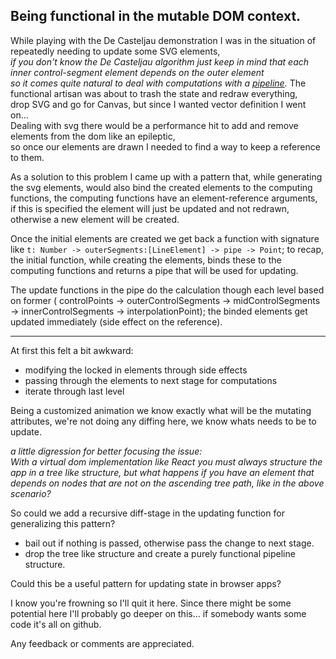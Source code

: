 Being functional in the mutable DOM context.
---

While playing with the De Casteljau demonstration I was in the situation of repeatedly needing to update some SVG elements,  
_if you don't know the De Casteljau algorithm just keep in mind that each inner control-segment element depends on the outer element  
so it comes quite natural to deal with computations with a [pipeline](http://ramdajs.com/docs/#pipe)._
The functional artisan was about to trash the state and redraw everything,  
drop SVG and go for Canvas, but since I wanted vector definition I went on...  
Dealing with svg there would be a performance hit to add and remove elements from the dom like an epileptic,  
so once our elements are drawn I needed to find a way to keep a reference to them.

As a solution to this problem I came up with a pattern that, while generating the svg elements, would also bind the created elements to the computing functions,
the computing functions have an element-reference arguments, if this is specified the element will just be updated and not redrawn,  
otherwise a new element will be created.

Once the initial elements are created we get back a function with signature like `t: Number -> outerSegments:[LineElement] -> pipe -> Point`;
to recap, the initial function, while creating the elements, binds these to the computing functions and returns a pipe that will be used for updating.

The update functions in the pipe do the calculation though each level based on former ( controlPoints -> outerControlSegments -> midControlSegments -> innerControlSegments -> interpolationPoint);
the binded elements get updated immediately (side effect on the reference).

---

At first this felt a bit awkward:

 - modifying the locked in elements through side effects
 - passing through the elements to next stage for computations
 - iterate through last level


Being a customized animation we know exactly what will be the mutating attributes,
we're not doing any diffing here, we know whats needs to be to update.

_a little digression for better focusing the issue:  
With a virtual dom implementation like React you must always structure the app in a tree like structure,
but what happens if you have an element that depends on nodes that are not on the ascending tree path,
like in the above scenario?_

So could we add a recursive diff-stage in the updating function for generalizing this pattern?
 - bail out if nothing is passed, otherwise pass the change to next stage.
 - drop the tree like structure and create a purely functional pipeline structure.

Could this be a useful pattern for updating state in browser apps?


I know you're frowning so I'll quit it here.
Since there might be some potential here I'll probably go deeper on this...
if somebody wants some code it's all on github.

Any feedback or comments are appreciated.
